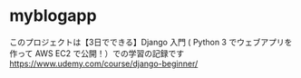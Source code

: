# myblogapp

このプロジェクトは【3日でできる】Django 入門 ( Python 3 でウェブアプリを作って AWS EC2 で公開！）での学習の記録です
https://www.udemy.com/course/django-beginner/
